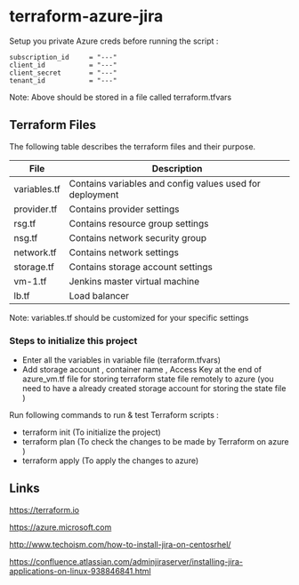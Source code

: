 # terraform-azure-jira

Setup you private Azure creds before running the script :

```
subscription_id     = "---"
client_id           = "---"
client_secret       = "---"
tenant_id           = "---"
```

Note: Above should be stored in a file called terraform.tfvars

## Terraform Files

The following table describes the terraform files and their purpose.  

| File                | Description       | 
| ------------------- | ----------------- | 
| variables.tf      | Contains variables and config values used for deployment| 
| provider.tf       | Contains provider settings     |
| rsg.tf            | Contains resource group settings     |
| nsg.tf            | Contains network security group     |   
| network.tf        | Contains network settings     |
| storage.tf        | Contains storage account settings     |
| vm-1.tf           | Jenkins master virtual machine |
| lb.tf       | Load balancer     |

Note: variables.tf should be customized for your specific settings

### Steps to initialize this project
- Enter all the variables in variable file (terraform.tfvars)
- Add storage account , container name , Access Key at the end of  azure_vm.tf file for storing terraform state file remotely to azure (you need to have a already created storage account for storing the state file )

Run following commands to run & test Terraform scripts :

- terraform init        (To initialize the project)
- terraform plan        (To check the changes to be made by Terraform on azure )
- terraform apply       (To apply the changes to azure)



## Links

https://terraform.io

https://azure.microsoft.com

http://www.techoism.com/how-to-install-jira-on-centosrhel/

https://confluence.atlassian.com/adminjiraserver/installing-jira-applications-on-linux-938846841.html